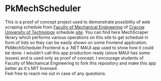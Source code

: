 # PkMechScheduler
This is a proof of concept project used to demonstrate possibility of web scraping schedule 
from [Faculty of Mechanical Engineering](https://mech.pk.edu.pl/) of 
[Cracow University of Technology](https://www.pk.edu.pl/) schedule [site](https://podzial.mech.pk.edu.pl/).
You can find here MechScraper library which performs various operations on this site to get schedule in
form of lists so they can be easily shown on some frontend application.  
PkMechScheduler.Frontend is a .NET MAUI app used to show how it could be done. I wouldn't call this app
production ready (since MAUI has some issues) and is used only as proof of concept. I encourage students
of Faculty of Mechanical Engineering to fork this repository and make this app better as it's MIT licensed.  
Feel free to reach me out in case of any questions.
